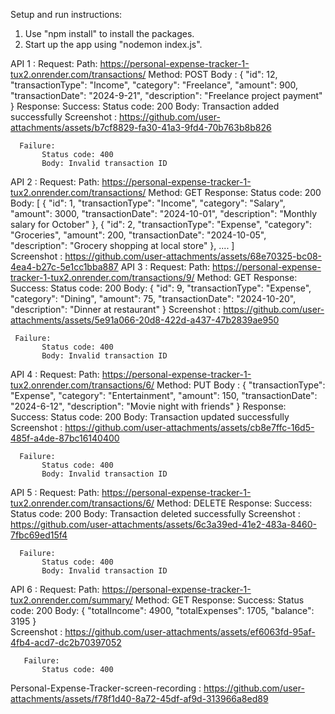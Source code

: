 Setup and run instructions:
   1. Use "npm install" to install the packages.
   2. Start up the app using "nodemon index.js".

API 1 :
   Request: 
      Path: https://personal-expense-tracker-1-tux2.onrender.com/transactions/
      Method: POST
      Body :   {
                  "id": 12,
                  "transactionType": "Income",
                  "category": "Freelance",
                  "amount": 900,
                  "transactionDate": "2024-9-21",
                  "description": "Freelance project payment"
               }
   Response:
      Success:
           Status code: 200
           Body: Transaction added successfully
           Screenshot : 
               https://github.com/user-attachments/assets/b7cf8829-fa30-41a3-9fd4-70b763b8b826
               
      Failure:
           Status code: 400
           Body: Invalid transaction ID

  API 2 :
   Request: 
      Path: https://personal-expense-tracker-1-tux2.onrender.com/transactions/
      Method: GET
   Response:
      Status code: 200
      Body: [
                   {
                     "id": 1,
                     "transactionType": "Income",
                     "category": "Salary",
                     "amount": 3000,
                     "transactionDate": "2024-10-01",
                     "description": "Monthly salary for October"
                  },
                  {
                     "id": 2,
                     "transactionType": "Expense",
                     "category": "Groceries",
                     "amount": 200,
                     "transactionDate": "2024-10-05",
                     "description": "Grocery shopping at local store"
                  },
                 ....
         ]  
      Screenshot :
          https://github.com/user-attachments/assets/68e70325-bc08-4ea4-b27c-5e1cc1bba887
 API 3 :
   Request: 
       Path: https://personal-expense-tracker-1-tux2.onrender.com/transactions/9/
       Method: GET
   Response:
     Success:
       Status code: 200
       Body: 
            {
               "id": 9,
               "transactionType": "Expense",
               "category": "Dining",
               "amount": 75,
               "transactionDate": "2024-10-20",
               "description": "Dinner at restaurant"
            }
        Screenshot :
           https://github.com/user-attachments/assets/5e91a066-20d8-422d-a437-47b2839ae950
           
     Failure:
           Status code: 400
           Body: Invalid transaction ID       
API 4 :
   Request: 
      Path: https://personal-expense-tracker-1-tux2.onrender.com/transactions/6/
      Method: PUT
      Body :   {
                 "transactionType": "Expense",
                 "category": "Entertainment",
                 "amount": 150,
                 "transactionDate": "2024-6-12",
                 "description": "Movie night with friends"
               }
   Response:
      Success:
           Status code: 200
           Body: Transaction updated successfully
           Screenshot : 
              https://github.com/user-attachments/assets/cb8e7ffc-16d5-485f-a4de-87bc16140400
              
      Failure:
           Status code: 400
           Body: Invalid transaction ID        

API 5 :
   Request: 
      Path: https://personal-expense-tracker-1-tux2.onrender.com/transactions/6/
      Method: DELETE
   Response:
      Success:
           Status code: 200
           Body: Transaction deleted successfully
           Screenshot : 
              https://github.com/user-attachments/assets/6c3a39ed-41e2-483a-8460-7fbc69ed15f4
              
      Failure:
           Status code: 400
           Body: Invalid transaction ID        

API 6 :
   Request: 
      Path: https://personal-expense-tracker-1-tux2.onrender.com/summary/
      Method: GET
   Response:
       Success:
           Status code: 200
           Body: {
                    "totalIncome": 4900,
                    "totalExpenses": 1705,
                    "balance": 3195
                 }                 
           Screenshot : 
              https://github.com/user-attachments/assets/ef6063fd-95af-4fb4-acd7-dc2b70397052
              
       Failure:
           Status code: 400                    

Personal-Expense-Tracker-screen-recording :
    https://github.com/user-attachments/assets/f78f1d40-8a72-45df-af9d-313966a8ed89
           
